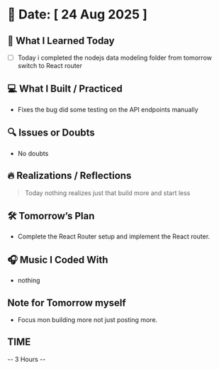 # 📅 Date: [ 24 Aug 2025 ]

## 🧠 What I Learned Today

- [ ] Today i completed the nodejs data modeling folder from tomorrow switch to React router

## 💻 What I Built / Practiced

- Fixes the bug did some testing on the API endpoints manually

## 🔍 Issues or Doubts

- No doubts 

## 🔥 Realizations / Reflections

> Today nothing realizes just that build more and start less

## 🛠 Tomorrow’s Plan

- Complete the React Router setup and implement the React router.

## 🎧 Music I Coded With

- nothing

## Note for Tomorrow myself

- Focus mon building more not just posting more.

## TIME

-- 3 Hours --
